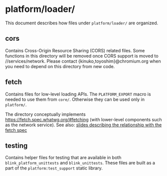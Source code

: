 # platform/loader/

This document describes how files under `platform/loader/` are organized.

## cors

Contains Cross-Origin Resource Sharing (CORS) related files. Some functions
in this directory will be removed once CORS support is moved to
//services/network. Please contact {kinuko,toyoshim}@chromium.org when you need
to depend on this directory from new code.

## fetch

Contains files for low-level loading APIs.  The `PLATFORM_EXPORT` macro is
needed to use them from `core/`.  Otherwise they can be used only in
`platform/`.

The directory conceptually implements https://fetch.spec.whatwg.org/#fetching
(with lower-level components such as the network service). See also: [slides
describing the relationship with the fetch spec](https://docs.google.com/presentation/d/1r9KHuYbNlgqQ6UABAMiWz0ONTpSTnMaDJ8UeYZGWjls/)

## testing

Contains helper files for testing that are available in both
`blink_platform_unittests` and `blink_unittests`.
These files are built as a part of the `platform:test_support` static library.
